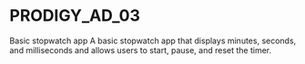 # PRODIGY_AD_03
Basic stopwatch app
A basic stopwatch app that displays minutes, seconds, and milliseconds and allows users to start, pause, and reset the timer.
